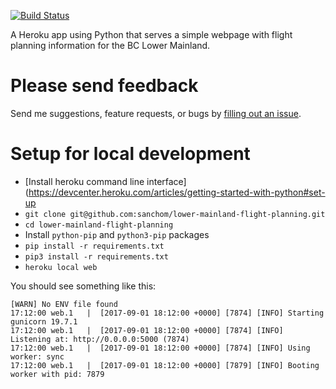 [![Build Status](https://travis-ci.org/sanchom/lower-mainland-flight-planning.svg?branch=master)](https://travis-ci.org/sanchom/lower-mainland-flight-planning)

A Heroku app using Python that serves a simple webpage with flight
planning information for the BC Lower Mainland.

# Please send feedback

Send me suggestions, feature requests, or bugs by [filling out an
issue](https://github.com/sanchom/lower-mainland-flight-planning/issues).

# Setup for local development

* [Install heroku command line interface](https://devcenter.heroku.com/articles/getting-started-with-python#set-up
* `git clone git@github.com:sanchom/lower-mainland-flight-planning.git`
* `cd lower-mainland-flight-planning`
* Install `python-pip` and `python3-pip` packages
* `pip install -r requirements.txt`
* `pip3 install -r requirements.txt`
* `heroku local web`

You should see something like this:

    [WARN] No ENV file found
    17:12:00 web.1   |  [2017-09-01 18:12:00 +0000] [7874] [INFO] Starting gunicorn 19.7.1
    17:12:00 web.1   |  [2017-09-01 18:12:00 +0000] [7874] [INFO] Listening at: http://0.0.0.0:5000 (7874)
    17:12:00 web.1   |  [2017-09-01 18:12:00 +0000] [7874] [INFO] Using worker: sync
    17:12:00 web.1   |  [2017-09-01 18:12:00 +0000] [7879] [INFO] Booting worker with pid: 7879
